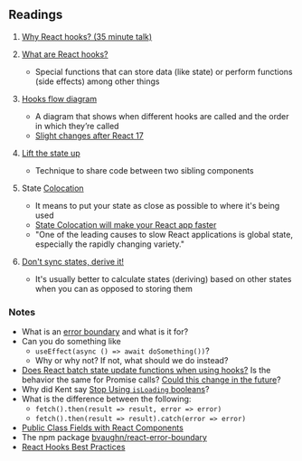 ## Readings

1.  [Why React hooks? (35 minute talk)](https://www.youtube.com/watch?v=zWsZcBiwgVE&list=PLV5CVI1eNcJgNqzNwcs4UKrlJdhfDjshf)

2.  [What are React hooks?](https://reactjs.org/docs/hooks-intro.html)

    -   Special functions that can store data (like state) or perform functions (side effects) among other things

3.  [Hooks flow diagram](https://github.com/donavon/hook-flow)

    -   A diagram that shows when different hooks are called and the order in which they’re called
    -   [Slight changes after React 17](https://github.com/kentcdodds/react-hooks/issues/90)

4.  [Lift the state up](https://reactjs.org/docs/lifting-state-up.html)

    -   Technique to share code between two sibling components

5.  State [Colocation](https://kentcdodds.com/blog/colocation)

    -   It means to put your state as close as possible to where it's being used
    -   [State Colocation will make your React app faster](https://kentcdodds.com/blog/state-colocation-will-make-your-react-app-faster)
    -   "One of the leading causes to slow React applications is global state, especially the rapidly changing variety."

6.  [Don't sync states, derive it!](https://kentcdodds.com/blog/dont-sync-state-derive-it)

    -   It's usually better to calculate states (deriving) based on other states when you can as opposed to storing them

### Notes

-   What is an [error boundary](https://reactjs.org/docs/error-boundaries.html) and what is it for?
-   Can you do something like
    -   `useEffect(async () => await doSomething())`?
    -   Why or why not? If not, what should we do instead?
-   [Does React batch state update functions when using hooks?](https://stackoverflow.com/questions/53048495/does-react-batch-state-update-functions-when-using-hooks) Is the behavior the same for Promise calls? [Could this change in the future](https://stackoverflow.com/questions/53048495/does-react-batch-state-update-functions-when-using-hooks)?
-   Why did Kent say [Stop Using `isLoading` booleans](https://kentcdodds.com/blog/stop-using-isloading-booleans)?
-   What is the difference between the following:
    -   `fetch().then(result => result, error => error)`
    -   `fetch().then(result => result).catch(error => error)`
-   [Public Class Fields with React Components](https://egghead.io/lessons/javascript-public-class-fields-with-react-components)
-   The npm package [bvaughn/react-error-boundary](https://github.com/bvaughn/react-error-boundary)
-   [React Hooks Best Practices](https://www.smashingmagazine.com/2020/04/react-hooks-best-practices/)
